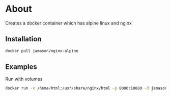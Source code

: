 # About

Creates a docker container which has alpine linux and nginx

## Installation

```bash
docker pull jamason/nginx-alpine
```

## Examples

Run with volumes

```bash
docker run -v /home/html:/usr/share/nginx/html -p 8080:10080 -d jamason/nginx-alpine
```
